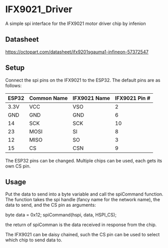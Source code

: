 # IFX9021_Driver
A simple spi interface for the IFX9021 motor driver chip by infenion

## Datasheet
https://octopart.com/datasheet/ifx9201sgauma1-infineon-57372547

## Setup

Connect the spi pins on the IFX9021 to the ESP32. The default pins are as follows:

| ESP32 | Common Name | IFX9021 Name | IFX9021 Pin # |
| ----- | ----------- | ------------ | ------------- |
| 3.3V  | VCC         | VSO          | 2             |
| GND   | GND         | GND          | 6             |
| 14    | SCK         | SCK          | 10            |
| 23    | MOSI        | SI           | 8             |
| 12    | MISO        | SO           | 3             |
| 15    | CS          | CSN          | 9             |

The ESP32 pins can be changed. Multiple chips can be used, each gets its own CS pin.


## Usage
Put the data to send into a byte variable and call the spiCommand function. The function takes the spi handle (fancy name for the network name), the data to send, and the CS pin as arguments:

byte data = 0x12;
    spiCommand(hspi, data, HSPI_CS);

the return of spiComman is the data received in response from the chip.

The IFX9021 can be daisy chained, such the CS pin can be used to select which chip to send data to. 


